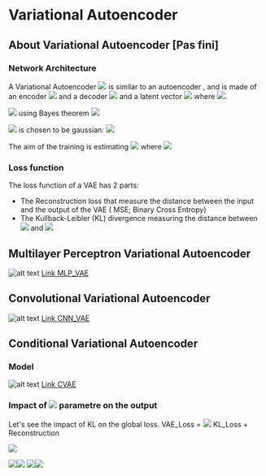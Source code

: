 # Variational Autoencoder



## About Variational Autoencoder [Pas fini]

### Network Architecture

A Variational Autoencoder <img src="https://render.githubusercontent.com/render/math?math=\mathcal{P}: \mathcal{D}\mapsto \mathcal{D}"> is similar to an autoencoder , and is made of an encoder <img src="https://render.githubusercontent.com/render/math?math=\mathcal{Q}: \mathcal{D} \mapsto \mathcal{Z}"> and a decoder <img src="https://render.githubusercontent.com/render/math?math=\mathcal{R}: \mathcal{Z} \mapsto \mathcal{D}. \forall x \in \mathcal{D},  x \sim \mathcal{P}(x) = \mathcal{R} \circ \mathcal{Q} (x)"> and a latent vector <img src="https://render.githubusercontent.com/render/math?math=z"> where  <img src="https://render.githubusercontent.com/render/math?math=\forall x \in \mathcal{D}, \exists z \in \mathcal{z} / \mathcal{Q} (x) = z">.

<img src="https://render.githubusercontent.com/render/math?math=\mathcal{P}_\theta (x) = \int_{\mathcal{Z}} \mathcal{P}_{\theta}(x,z) "> using Bayes theorem <img src="https://render.githubusercontent.com/render/math?math=\mathcal{P}_\theta (x) = \int_{\mathcal{Z}} \mathcal{P}_{\theta}(x | z)\mathcal{P}(z)=\int_{\mathcal{Z}} \mathcal{P}_{\theta}(z | x)\mathcal{P}(x)"><br>

<img src="https://render.githubusercontent.com/render/math?math=\mathcal{Q}(z|x)"> is chosen to be gaussian: <img src="https://render.githubusercontent.com/render/math?math=\mathcal{Q}(z|x) \sim \mathcal{N}(\mu(x),\sigma(x)\mathbb{I})">

The aim of the training is estimating <img src="https://render.githubusercontent.com/render/math?math=(\phi,\theta)"> where <img src="https://render.githubusercontent.com/render/math?math=\mathcal{Q}_{\phi}(z|x) \approx \mathcal{P}_{\theta}(z|x) ">


### Loss function

The loss function of a VAE has 2 parts:
- The Reconstruction loss that measure the distance between the input and the output of the VAE ( MSE; Binary Cross Entropy)
- The Kullback-Leibler (KL) divergence measuring the distance between <img src="https://render.githubusercontent.com/render/math?math=\mathcal{Q}(z|x)"> and <img src="https://render.githubusercontent.com/render/math?math=\mathcal{P}(z|x)"> 


## Multilayer Perceptron Variational Autoencoder

![alt text](https://github.com/nakmuayFarang/start-with-MNIST/blob/master/img/vae-mlp.jpg)
[Link MLP_VAE](https://github.com/nakmuayFarang/start-with-MNIST/blob/master/Keras/VAE/MultiLayersPerceptron-VariationalAautoEncoder.ipynb)

## Convolutional Variational Autoencoder
![alt text](https://github.com/nakmuayFarang/start-with-MNIST/blob/master/img/vae_cnn.jpg)
[Link CNN_VAE](https://github.com/nakmuayFarang/start-with-MNIST/blob/master/Keras/VAE/CNN-VariationalAautoEncoder.ipynb)

## Conditional Variational Autoencoder

### Model
![alt text](https://github.com/nakmuayFarang/start-with-MNIST/blob/master/img/vae_cond.jpg)
[Link CVAE](https://github.com/nakmuayFarang/start-with-MNIST/blob/master/Keras/VAE/Conditionnal-VariationalAautoEncoder.ipynb)

### Impact of <img src="https://render.githubusercontent.com/render/math?math=\beta"> parametre on the output

Let's see the impact of KL on the global loss.
VAE_Loss = <img src="https://render.githubusercontent.com/render/math?math=\beta \cdot"> KL_Loss + Reconstruction

![](https://github.com/nakmuayFarang/start-with-MNIST/blob/master/img/CVAE/LatentSpace.gif)

![](https://github.com/nakmuayFarang/start-with-MNIST/blob/master/img/CVAE/digit0.gif)![](https://github.com/nakmuayFarang/start-with-MNIST/blob/master/img/CVAE/digit1.gif)
![](https://github.com/nakmuayFarang/start-with-MNIST/blob/master/img/CVAE/digit2.gif)![](https://github.com/nakmuayFarang/start-with-MNIST/blob/master/img/CVAE/digit3.gif)
